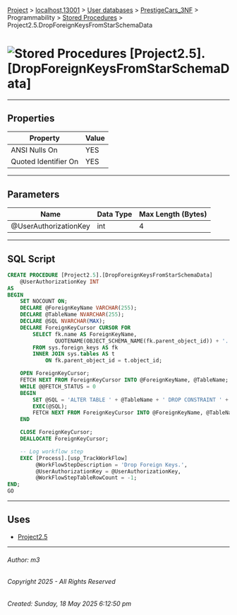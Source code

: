 #### 

[Project](../../../../../index.md) > [localhost,13001](../../../../index.md) > [User databases](../../../index.md) > [PrestigeCars_3NF](../../index.md) > Programmability > [Stored Procedures](Stored_Procedures.md) > Project2.5.DropForeignKeysFromStarSchemaData

# ![Stored Procedures](../../../../../Images/StoredProcedure32.png) [Project2.5].[DropForeignKeysFromStarSchemaData]

---

## <a name="#properties"></a>Properties

| Property | Value |
|---|---|
| ANSI Nulls On | YES |
| Quoted Identifier On | YES |


---

## <a name="#parameters"></a>Parameters

| Name | Data Type | Max Length (Bytes) |
|---|---|---|
| @UserAuthorizationKey | int | 4 |


---

## <a name="#sqlscript"></a>SQL Script

```sql
CREATE PROCEDURE [Project2.5].[DropForeignKeysFromStarSchemaData]
    @UserAuthorizationKey INT
AS
BEGIN
    SET NOCOUNT ON;
    DECLARE @ForeignKeyName VARCHAR(255);
    DECLARE @TableName NVARCHAR(255);
    DECLARE @SQL NVARCHAR(MAX);
    DECLARE ForeignKeyCursor CURSOR FOR 
        SELECT fk.name AS ForeignKeyName,
               QUOTENAME(OBJECT_SCHEMA_NAME(fk.parent_object_id)) + '.' + t.name AS TableName
        FROM sys.foreign_keys AS fk
        INNER JOIN sys.tables AS t 
            ON fk.parent_object_id = t.object_id;

    OPEN ForeignKeyCursor;
    FETCH NEXT FROM ForeignKeyCursor INTO @ForeignKeyName, @TableName;
    WHILE @@FETCH_STATUS = 0 
    BEGIN
        SET @SQL = 'ALTER TABLE ' + @TableName + ' DROP CONSTRAINT ' + QUOTENAME(@ForeignKeyName) + ';';
        EXEC(@SQL);
        FETCH NEXT FROM ForeignKeyCursor INTO @ForeignKeyName, @TableName;
    END

    CLOSE ForeignKeyCursor;
    DEALLOCATE ForeignKeyCursor;

    -- Log workflow step
    EXEC [Process].[usp_TrackWorkFlow]
         @WorkFlowStepDescription = 'Drop Foreign Keys.',
         @UserAuthorizationKey = @UserAuthorizationKey,
         @WorkFlowStepTableRowCount = -1;
END;
GO

```


---

## <a name="#uses"></a>Uses

* [Project2.5](../../Security/Schemas/dbo_Project2.5.md)


---

###### Author:  m3

###### Copyright 2025 - All Rights Reserved

###### Created: Sunday, 18 May 2025 6:12:50 pm

